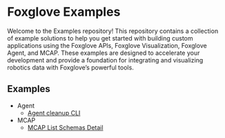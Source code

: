 # Foxglove Examples
Welcome to the Examples repository! This repository contains a collection of example solutions to help you get started with building custom applications using the Foxglove APIs, Foxglove Visualization, Foxglove Agent, and MCAP. These examples are designed to accelerate your development and provide a foundation for integrating and visualizing robotics data with Foxglove’s powerful tools.

## Examples
- Agent
  - [Agent cleanup CLI](https://github.com/foxglove/examples/tree/main/agent/data_retention)
- MCAP
  - [MCAP List Schemas Detail](https://github.com/foxglove/examples/tree/main/mcap)
